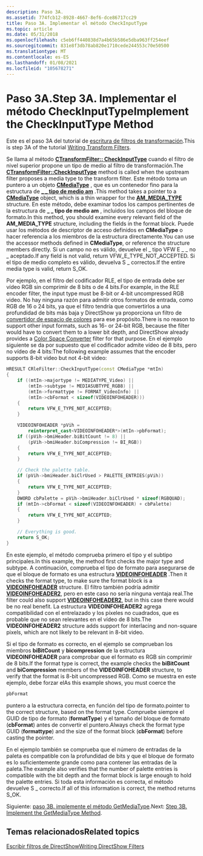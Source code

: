 ```yaml
---
description: Paso 3A.
ms.assetid: 774fcb12-8928-4667-8ef6-dce86717cc29
title: Paso 3A. Implementar el método CheckInputType
ms.topic: article
ms.date: 05/31/2018
ms.openlocfilehash: c5eb6ff440838d7a4b65b586e5dba963ff254eef
ms.sourcegitcommit: 831e8f3db78ab820e1710cede244553c70e50500
ms.translationtype: MT
ms.contentlocale: es-ES
ms.lasthandoff: 01/08/2021
ms.locfileid: "105678271"
---
```

# <a name="step-3a-implement-the-checkinputtype-method"></a><span data-ttu-id="6bc01-104">Paso 3A.</span><span class="sxs-lookup"><span data-stu-id="6bc01-104">Step 3A.</span></span> <span data-ttu-id="6bc01-105">Implementar el método CheckInputType</span><span class="sxs-lookup"><span data-stu-id="6bc01-105">Implement the CheckInputType Method</span></span>

<span data-ttu-id="6bc01-106">Este es el paso 3A del tutorial de [escritura de filtros de transformación](writing-transform-filters.md).</span><span class="sxs-lookup"><span data-stu-id="6bc01-106">This is step 3A of the tutorial [Writing Transform Filters](writing-transform-filters.md).</span></span>

<span data-ttu-id="6bc01-107">Se llama al método [**CTransformFilter:: CheckInputType**](ctransformfilter-checkinputtype.md) cuando el filtro de nivel superior propone un tipo de medio al filtro de transformación.</span><span class="sxs-lookup"><span data-stu-id="6bc01-107">The [**CTransformFilter::CheckInputType**](ctransformfilter-checkinputtype.md) method is called when the upstream filter proposes a media type to the transform filter.</span></span> <span data-ttu-id="6bc01-108">Este método toma un puntero a un objeto [**CMediaType**](cmediatype.md) , que es un contenedor fino para la estructura de [**\_ \_ tipo de medio am**](/windows/win32/api/strmif/ns-strmif-am_media_type) .</span><span class="sxs-lookup"><span data-stu-id="6bc01-108">This method takes a pointer to a [**CMediaType**](cmediatype.md) object, which is a thin wrapper for the [**AM\_MEDIA\_TYPE**](/windows/win32/api/strmif/ns-strmif-am_media_type) structure.</span></span> <span data-ttu-id="6bc01-109">En este método, debe examinar todos los campos pertinentes de la estructura de **\_ \_ tipo de medio am** , incluidos los campos del bloque de formato.</span><span class="sxs-lookup"><span data-stu-id="6bc01-109">In this method, you should examine every relevant field of the **AM\_MEDIA\_TYPE** structure, including the fields in the format block.</span></span> <span data-ttu-id="6bc01-110">Puede usar los métodos de descriptor de acceso definidos en **CMediaType** o hacer referencia a los miembros de la estructura directamente.</span><span class="sxs-lookup"><span data-stu-id="6bc01-110">You can use the accessor methods defined in **CMediaType**, or reference the structure members directly.</span></span> <span data-ttu-id="6bc01-111">Si un campo no es válido, devuelve el \_ tipo VFW E \_ \_ no \_ aceptado.</span><span class="sxs-lookup"><span data-stu-id="6bc01-111">If any field is not valid, return VFW\_E\_TYPE\_NOT\_ACCEPTED.</span></span> <span data-ttu-id="6bc01-112">Si el tipo de medio completo es válido, devuelva S \_ correctos.</span><span class="sxs-lookup"><span data-stu-id="6bc01-112">If the entire media type is valid, return S\_OK.</span></span>

<span data-ttu-id="6bc01-113">Por ejemplo, en el filtro del codificador RLE, el tipo de entrada debe ser vídeo RGB sin comprimir de 8 bits o de 4 bits.</span><span class="sxs-lookup"><span data-stu-id="6bc01-113">For example, in the RLE encoder filter, the input type must be 8-bit or 4-bit uncompressed RGB video.</span></span> <span data-ttu-id="6bc01-114">No hay ninguna razón para admitir otros formatos de entrada, como RGB de 16 o 24 bits, ya que el filtro tendría que convertirlos a una profundidad de bits más baja y DirectShow ya proporciona un filtro de [convertidor de espacio de colores](color-space-converter-filter.md) para ese propósito.</span><span class="sxs-lookup"><span data-stu-id="6bc01-114">There is no reason to support other input formats, such as 16- or 24-bit RGB, because the filter would have to convert them to a lower bit depth, and DirectShow already provides a [Color Space Converter](color-space-converter-filter.md) filter for that purpose.</span></span> <span data-ttu-id="6bc01-115">En el ejemplo siguiente se da por supuesto que el codificador admite vídeo de 8 bits, pero no vídeo de 4 bits:</span><span class="sxs-lookup"><span data-stu-id="6bc01-115">The following example assumes that the encoder supports 8-bit video but not 4-bit video:</span></span>


```C++
HRESULT CRleFilter::CheckInputType(const CMediaType *mtIn)
{
    if ((mtIn->majortype != MEDIATYPE_Video) ||
        (mtIn->subtype != MEDIASUBTYPE_RGB8) ||
        (mtIn->formattype != FORMAT_VideoInfo) || 
        (mtIn->cbFormat < sizeof(VIDEOINFOHEADER)))
    {
        return VFW_E_TYPE_NOT_ACCEPTED;
    }

    VIDEOINFOHEADER *pVih = 
        reinterpret_cast<VIDEOINFOHEADER*>(mtIn->pbFormat);
    if ((pVih->bmiHeader.biBitCount != 8) ||
        (pVih->bmiHeader.biCompression != BI_RGB))
    {
        return VFW_E_TYPE_NOT_ACCEPTED;
    }

    // Check the palette table.
    if (pVih->bmiHeader.biClrUsed > PALETTE_ENTRIES(pVih))
    {
        return VFW_E_TYPE_NOT_ACCEPTED;
    }
    DWORD cbPalette = pVih->bmiHeader.biClrUsed * sizeof(RGBQUAD);
    if (mtIn->cbFormat < sizeof(VIDEOINFOHEADER) + cbPalette)
    {
        return VFW_E_TYPE_NOT_ACCEPTED;
    }

    // Everything is good.
    return S_OK;
}
```



<span data-ttu-id="6bc01-116">En este ejemplo, el método comprueba primero el tipo y el subtipo principales.</span><span class="sxs-lookup"><span data-stu-id="6bc01-116">In this example, the method first checks the major type and subtype.</span></span> <span data-ttu-id="6bc01-117">A continuación, comprueba el tipo de formato para asegurarse de que el bloque de formato es una estructura [**VIDEOINFOHEADER**](/previous-versions/windows/desktop/api/amvideo/ns-amvideo-videoinfoheader) .</span><span class="sxs-lookup"><span data-stu-id="6bc01-117">Then it checks the format type, to make sure the format block is a [**VIDEOINFOHEADER**](/previous-versions/windows/desktop/api/amvideo/ns-amvideo-videoinfoheader) structure.</span></span> <span data-ttu-id="6bc01-118">El filtro también podría admitir [**VIDEOINFOHEADER2**](/previous-versions/windows/desktop/api/dvdmedia/ns-dvdmedia-videoinfoheader2), pero en este caso no sería ninguna ventaja real.</span><span class="sxs-lookup"><span data-stu-id="6bc01-118">The filter could also support [**VIDEOINFOHEADER2**](/previous-versions/windows/desktop/api/dvdmedia/ns-dvdmedia-videoinfoheader2), but in this case there would be no real benefit.</span></span> <span data-ttu-id="6bc01-119">La estructura **VIDEOINFOHEADER2** agrega compatibilidad con el entrelazado y los píxeles no cuadrados, que es probable que no sean relevantes en el vídeo de 8 bits.</span><span class="sxs-lookup"><span data-stu-id="6bc01-119">The **VIDEOINFOHEADER2** structure adds support for interlacing and non-square pixels, which are not likely to be relevant in 8-bit video.</span></span>

<span data-ttu-id="6bc01-120">Si el tipo de formato es correcto, en el ejemplo se comprueban los miembros **biBitCount** y **bicompression** de la estructura **VIDEOINFOHEADER** para comprobar que el formato es RGB sin comprimir de 8 bits.</span><span class="sxs-lookup"><span data-stu-id="6bc01-120">If the format type is correct, the example checks the **biBitCount** and **biCompression** members of the **VIDEOINFOHEADER** structure, to verify that the format is 8-bit uncompressed RGB.</span></span> <span data-ttu-id="6bc01-121">Como se muestra en este ejemplo, debe forzar el</span><span class="sxs-lookup"><span data-stu-id="6bc01-121">As this example shows, you must coerce the</span></span>


```C++
pbFormat
```



<span data-ttu-id="6bc01-122">puntero a la estructura correcta, en función del tipo de formato.</span><span class="sxs-lookup"><span data-stu-id="6bc01-122">pointer to the correct structure, based on the format type.</span></span> <span data-ttu-id="6bc01-123">Compruebe siempre el GUID de tipo de formato (**formatType**) y el tamaño del bloque de formato (**cbFormat**) antes de convertir el puntero.</span><span class="sxs-lookup"><span data-stu-id="6bc01-123">Always check the format type GUID (**formattype**) and the size of the format block (**cbFormat**) before casting the pointer.</span></span>

<span data-ttu-id="6bc01-124">En el ejemplo también se comprueba que el número de entradas de la paleta es compatible con la profundidad de bits y que el bloque de formato es lo suficientemente grande como para contener las entradas de la paleta.</span><span class="sxs-lookup"><span data-stu-id="6bc01-124">The example also verifies that the number of palette entries is compatible with the bit depth and the format block is large enough to hold the palette entries.</span></span> <span data-ttu-id="6bc01-125">Si toda esta información es correcta, el método devuelve S \_ correcto.</span><span class="sxs-lookup"><span data-stu-id="6bc01-125">If all of this information is correct, the method returns S\_OK.</span></span>

<span data-ttu-id="6bc01-126">Siguiente: [paso 3B. implemente el método GetMediaType](step-3b--implement-the-getmediatype-method.md).</span><span class="sxs-lookup"><span data-stu-id="6bc01-126">Next: [Step 3B. Implement the GetMediaType Method](step-3b--implement-the-getmediatype-method.md).</span></span>

## <a name="related-topics"></a><span data-ttu-id="6bc01-127">Temas relacionados</span><span class="sxs-lookup"><span data-stu-id="6bc01-127">Related topics</span></span>

<dl> <dt>

[<span data-ttu-id="6bc01-128">Escribir filtros de DirectShow</span><span class="sxs-lookup"><span data-stu-id="6bc01-128">Writing DirectShow Filters</span></span>](writing-directshow-filters.md)
</dt> </dl>

 

 



